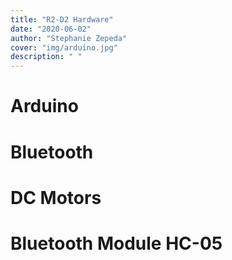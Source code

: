 ```yaml
---
title: "R2-D2 Hardware"
date: "2020-06-02"
author: "Stephanie Zepeda"
cover: "img/arduino.jpg"
description: " "
---
```



# Arduino

# Bluetooth

# DC Motors

# Bluetooth Module HC-05
